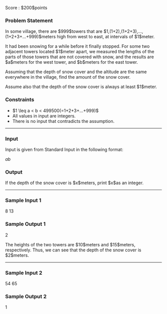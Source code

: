 
<div>

<span>

<span>

<p>
Score : $200$points
</p>

<div>

<section>

### **Problem Statement**

<p>
In some village, there are $999$towers that are $1,(1+2),(1+2+3),...,(1+2+3+...+999)$meters high from west to east, at intervals of $1$meter.
</p>

<p>
It had been snowing for a while before it finally stopped. For some two adjacent towers located $1$meter apart, we measured the lengths of the parts of those towers that are not covered with snow, and the results are $a$meters for the west tower, and $b$meters for the east tower.
</p>

<p>
Assuming that the depth of snow cover and the altitude are the same everywhere in the village, find the amount of the snow cover.
</p>

<p>
Assume also that the depth of the snow cover is always at least $1$meter.
</p>

</section>

</div>

<div>

<section>

### **Constraints**

<ul>

<li>
$1 \leq a < b < 499500(=1+2+3+...+999)$
</li>

<li>
All values in input are integers.
</li>

<li>
There is no input that contradicts the assumption.
</li>

</ul>

</section>

</div>

---

<div>

<div>

<section>

### **Input**

<p>
Input is given from Standard Input in the following format:
</p>

<div>

$a$$b$
</div>

</section>

</div>

<div>

<section>

### **Output**

<p>
If the depth of the snow cover is $x$meters, print $x$as an integer.
</p>

</section>

</div>

</div>

---

<div>

<section>

### **Sample Input 1**

<div>

8 13

</div>

</section>

</div>

<div>

<section>

### **Sample Output 1**

<div>

2

</div>

<p>
The heights of the two towers are $10$meters and $15$meters, respectively.
Thus, we can see that the depth of the snow cover is $2$meters.
</p>

</section>

</div>

---

<div>

<section>

### **Sample Input 2**

<div>

54 65

</div>

</section>

</div>

<div>

<section>

### **Sample Output 2**

<div>

1

</div>

</section>

</div>

</span>

</span>

</div>

